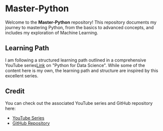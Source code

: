 # Master-Python

Welcome to the **Master-Python** repository! This repository documents my journey to mastering Python, from the basics to advanced concepts, and includes my exploration of Machine Learning.

## Learning Path

I am following a structured learning path outlined in a comprehensive YouTube series[Link](https://www.youtube.com/watch?v=yGN28LY5VuA&list=PPSV) on "Python for Data Science". While some of the content here is my own, the learning path and structure are inspired by this excellent series.

## Credit

You can check out the associated YouTube series and GitHub repository here:
- [YouTube Series](https://www.youtube.com/watch?v=yGN28LY5VuA&list=PPSV)
- [GitHub Repository](https://github.com/nicknochnack/PythonForDataScience)
